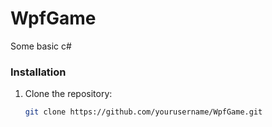 # WpfGame
Some basic c#



### Installation
1. Clone the repository:
   ```bash
   git clone https://github.com/yourusername/WpfGame.git
  ```
